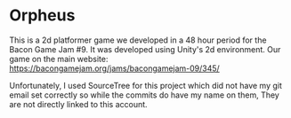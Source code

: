 # Orpheus
This is a 2d platformer game we developed in a 48 hour period for the Bacon Game Jam #9.
It was developed using Unity's 2d environment.
Our game on the main website: https://bacongamejam.org/jams/bacongamejam-09/345/

Unfortunately, I used SourceTree for this project which did not have my git email set correctly so while the commits do have my name on them, They are not directly linked to this account. 
